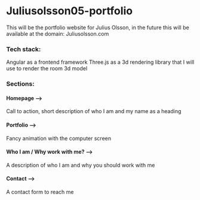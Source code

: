 # Juliusolsson05-portfolio
This will be the portfolio website for Julius Olsson, in the future this will be available at the domain: Juliusolsson.com

### Tech stack:

Angular as a frontend framework
Three.js as a 3d rendering library that I will use to render the room 3d model

### Sections:

#### Homepage -->
Call to action, short description of who I am and my name as a heading

#### Portfolio -->
Fancy animation with the computer screen

#### Who I am / Why work with me? -->
A description of who I am and why you should work with me

#### Contact -->
A contact form to reach me
